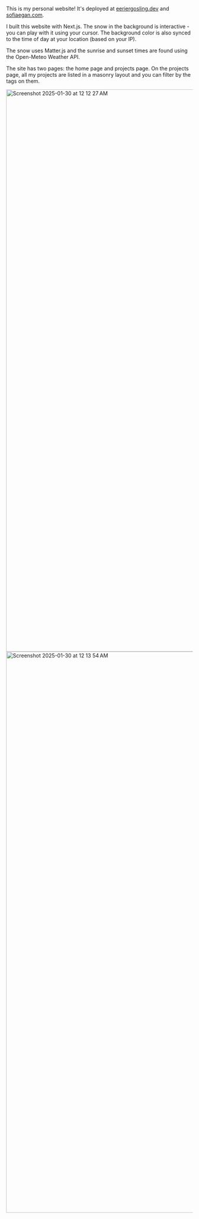 This is my personal website! It's deployed at [eeriergosling.dev](https://eeriergosling.dev) and [sofiaegan.com](https://sofiaegan.com).

I built this website with Next.js. The snow in the background is interactive - you can play with it using your cursor. The background color is also synced to the time of day at your location (based on your IP).

The snow uses Matter.js and the sunrise and sunset times are found using the Open-Meteo Weather API.

The site has two pages: the home page and projects page. On the projects page, all my projects are listed in a masonry layout and you can filter by the tags on them.

<img width="1512" alt="Screenshot 2025-01-30 at 12 12 27 AM" src="https://github.com/user-attachments/assets/977b0f29-d4ee-49e6-9475-821760156f50" />
<img width="1509" alt="Screenshot 2025-01-30 at 12 13 54 AM" src="https://github.com/user-attachments/assets/8081df3b-6e0b-4005-81d2-f4c1d05e7708" />